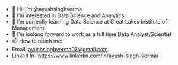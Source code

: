 - 👋 Hi, I’m @ayushsinghverma
- 👀 I’m interested in Data Science and Analytics
- 🌱 I’m currently learning Data Science at Great Lakes Institute of Management.
- 💞️ I’m looking forward to work as a full time Data Analyst/Scientist
- 📫 How to reach me:
- Email: ayushsinghverma07@gmail.com
- Linked In- https://www.linkedin.com/in/ayush-singh-verma/

<!---
ayushsinghverma/ayushsinghverma is a ✨ special ✨ repository because its `README.md` (this file) appears on your GitHub profile.
You can click the Preview link to take a look at your changes.
--->
